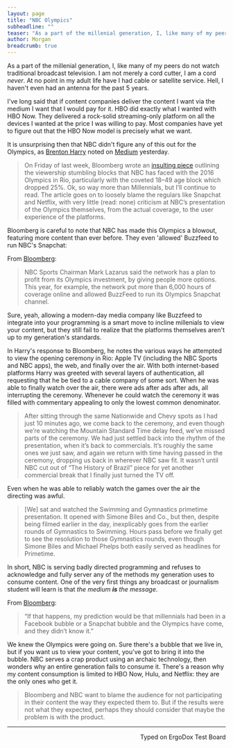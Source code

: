 ```yaml
---
layout: page
title: "NBC Olympics"
subheadline: ""
teaser: "As a part of the millenial generation, I, like many of my peers do not watch traditional broadcast television. I am not merely a cord cutter, I am a 'cord never'. At no point in my adult life have I had cable or satellite service. Hell, I haven't even had an antenna for the past 5 years. "
author: Morgan
breadcrumb: true
---
```


As a part of the millenial generation, I, like many of my peers do not watch traditional broadcast television. I am not merely a cord cutter, I am a cord _never_. At no point in my adult life have I had cable or satellite service. Hell, I haven't even had an antenna for the past 5 years.

I've long said that if content companies deliver the content I want via the medium I want that I would pay for it. HBO did exactly what I wanted with HBO Now. They delivered a rock-solid streaming-only platform on all the devices I wanted at the price I was willing to pay. Most companies have yet to figure out that the HBO Now model is precisely what we want.

It is unsurprising then that NBC didn't figure any of this out for the Olympics, as [Brenton Harry](https://medium.com/@brentonhenry) noted on [Medium](https://medium.com/@brentonhenry/no-bloomberg-the-olympics-didnt-stumble-because-of-millenials-it-stumbled-because-of-nbc-17435801e8#.pagihxk2z) yesterday.

> On Friday of last week, Bloomberg wrote an [insulting piece](https://www.bloomberg.com/news/articles/2016-08-19/nbc-s-12-billion-olympics-bet-stumbles-thanks-to-millennials) outlining the viewership stumbling blocks that NBC has faced with the 2016 Olympics in Rio, particularly with the coveted 18–49 age block which dropped 25%. Ok, so way more than Millennials, but I’ll continue to read. The article goes on to loosely blame the regulars like Snapchat and Netflix, with very little (read: none) criticism at NBC’s presentation of the Olympics themselves, from the actual coverage, to the user experience of the platforms.

Bloomberg is careful to note that NBC has made this Olympics a blowout, featuring more content than ever before. They even 'allowed' Buzzfeed to run NBC's Snapchat:

From [Bloomberg](https://www.bloomberg.com/news/articles/2016-08-19/nbc-s-12-billion-olympics-bet-stumbles-thanks-to-millennials):    

> NBC Sports Chairman Mark Lazarus said the network has a plan to profit from its Olympics investment, by giving people more options. This year, for example, the network put more than 6,000 hours of coverage online and allowed BuzzFeed to run its Olympics Snapchat channel.

Sure, yeah, allowing a modern-day media company like Buzzfeed to integrate into your programming is a smart move to incline millenials to view your content, but they still fail to realize that the platforms themselves aren't up to my generation's standards.

In Harry's response to Bloomberg, he notes the various ways he attempted to view the opening ceremony in Rio: Apple TV (including the NBC Sports and NBC apps), the web, and finally over the air. With both internet-based platforms Harry was greeted with several layers of authentication, all requesting that he be tied to a cable company of some sort. When he was able to finally watch over the air, there were ads after ads after ads, all interrupting the ceremony. Whenever he could watch the ceremony it was filled with commentary appealing to only the lowest common denominator.

> After sitting through the same Nationwide and Chevy spots as I had just 10 minutes ago, we come back to the ceremony, and even though we’re watching the Mountain Standard Time delay feed, we’ve missed parts of the ceremony. We had just settled back into the rhythm of the presentation, when it’s back to commercials. It’s roughly the same ones we just saw, and again we return with time having passed in the ceremony, dropping us back in wherever NBC saw fit. It wasn’t until NBC cut out of “The History of Brazil” piece for yet another commercial break that I finally just turned the TV off.

Even when he was able to reliably watch the games over the air the directing was awful.

> [We] sat and watched the Swimming and Gymnastics primetime presentation. It opened with Simone Biles and Co., but then, despite being filmed earlier in the day, inexplicably goes from the earlier rounds of Gymnastics to Swimming. Hours pass before we finally get to see the resolution to those Gymnastics rounds, even though Simone Biles and Michael Phelps both easily served as headlines for Primetime.

In short, NBC is serving badly directed programming and refuses to acknowledge and fully server any of the methods my generation uses to consume content. One of the very first things any broadcast or journalism student will learn is that _the medium **is** the message_.

From [Bloomberg](https://www.bloomberg.com/news/articles/2016-08-19/nbc-s-12-billion-olympics-bet-stumbles-thanks-to-millennials):    

> “If that happens, my prediction would be that millennials had been in a Facebook bubble or a Snapchat bubble and the Olympics have come, and they didn’t know it.”

We knew the Olympics were going on. Sure there's a bubble that we live in, but if you want us to view your content, you've got to bring it into the bubble. NBC serves a crap product using an archaic technology, then wonders why an entire generation fails to consume it. There's a reason why my content consumption is limited to HBO Now, Hulu, and Netflix: they are the only ones who get it.

> Bloomberg and NBC want to blame the audience for not participating in their content the way they expected them to. But if the results were not what they expected, perhaps they should consider that maybe the problem is with the product.

---
<p align="right">Typed on ErgoDox Test Board</
